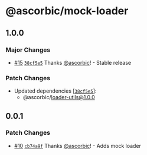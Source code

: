 # @ascorbic/mock-loader

## 1.0.0

### Major Changes

- [#15](https://github.com/ascorbic/astro-loaders/pull/15) [`38cf5e5`](https://github.com/ascorbic/astro-loaders/commit/38cf5e5e16b0c71af89f6ed6a3d15da1373a5c00) Thanks [@ascorbic](https://github.com/ascorbic)! - Stable release

### Patch Changes

- Updated dependencies [[`38cf5e5`](https://github.com/ascorbic/astro-loaders/commit/38cf5e5e16b0c71af89f6ed6a3d15da1373a5c00)]:
  - @ascorbic/loader-utils@1.0.0

## 0.0.1

### Patch Changes

- [#10](https://github.com/ascorbic/astro-loaders/pull/10) [`cb74a9f`](https://github.com/ascorbic/astro-loaders/commit/cb74a9f8f4537be3536b8c81ef35dc7092e39da9) Thanks [@ascorbic](https://github.com/ascorbic)! - Adds mock loader

